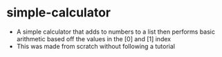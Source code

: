 # simple-calculator
- A simple calculator that adds to numbers to a list then performs basic arithmetic based off the values in the [0] and [1] index
- This was made from scratch without following a tutorial
